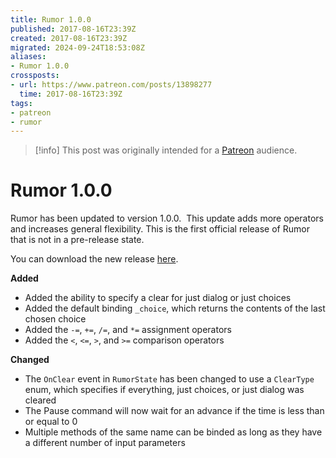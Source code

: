 ```yaml
---
title: Rumor 1.0.0
published: 2017-08-16T23:39Z
created: 2017-08-16T23:39Z
migrated: 2024-09-24T18:53:08Z
aliases:
- Rumor 1.0.0
crossposts:
- url: https://www.patreon.com/posts/13898277
  time: 2017-08-16T23:39Z
tags:
- patreon
- rumor
---
```


> [!info]
> This post was originally intended for a [Patreon](../tags/patreon.md) audience.

# Rumor 1.0.0

Rumor has been updated to version 1.0.0.  This update adds more operators and increases general flexibility. This is the first official release of Rumor that is not in a pre-release state.

You can download the new release [here](https://github.com/exodrifter/unity-rumor/releases/tag/1.0.0).

**Added**

- Added the ability to specify a clear for just dialog or just choices
- Added the default binding `_choice`, which returns the contents of the last chosen choice
- Added the `-=`, `+=`, `/=`, and `*=` assignment operators
- Added the `<`, `<=`, `>`, and `>=` comparison operators

**Changed**

- The `OnClear` event in `RumorState` has been changed to use a `ClearType` enum, which specifies if everything, just choices, or just dialog was cleared
- The Pause command will now wait for an advance if the time is less than or equal to 0
- Multiple methods of the same name can be binded as long as they have a different number of input parameters
